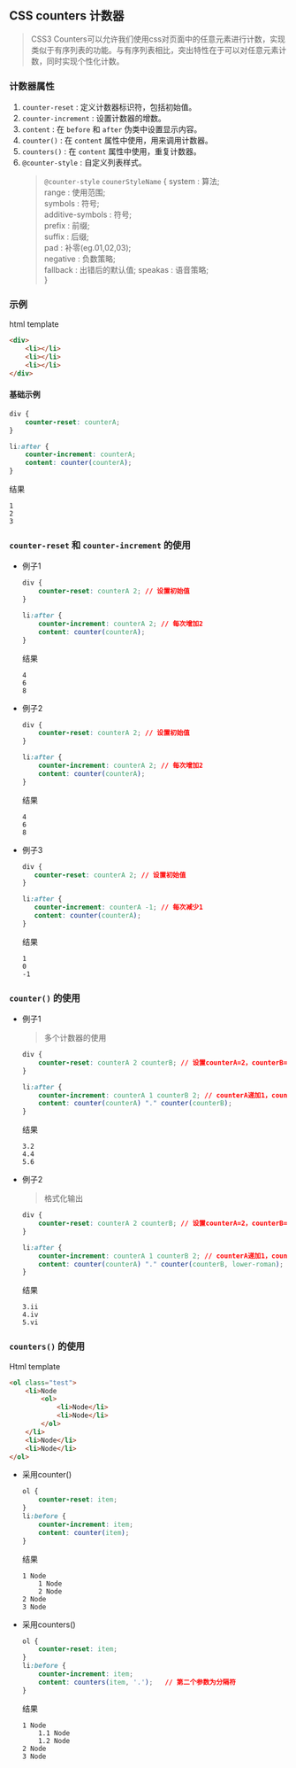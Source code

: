 ## CSS counters 计数器
> CSS3 Counters可以允许我们使用css对页面中的任意元素进行计数，实现类似于有序列表的功能。与有序列表相比，突出特性在于可以对任意元素计数，同时实现个性化计数。

### 计数器属性
1. `counter-reset` : 定义计数器标识符，包括初始值。
2. `counter-increment` : 设置计数器的增数。
3. `content` : 在 `before` 和 `after` 伪类中设置显示内容。
4. `counter()` : 在 `content` 属性中使用，用来调用计数器。
5. `counters()` : 在 `content` 属性中使用，重复计数器。
6. `@counter-style` : 自定义列表样式。
    > `@counter-style` `counerStyleName` {
            system : 算法;  
            range : 使用范围;  
            symbols : 符号;  
            additive-symbols : 符号;  
            prefix : 前缀;  
            suffix : 后缀;  
            pad : 补零(eg.01,02,03);  
            negative : 负数策略;  
            fallback : 出错后的默认值; 
            speakas : 语音策略;  
            }

### 示例
html template
```html
<div>
    <li></li>
    <li></li>
    <li></li>
</div>
```


#### 基础示例
```css
div {
    counter-reset: counterA;
}

li:after {
    counter-increment: counterA;
    content: counter(counterA);
}
```
结果
```text
1
2
3
```


### `counter-reset` 和 `counter-increment` 的使用
* 例子1
    ```css
    div {
        counter-reset: counterA 2; // 设置初始值
    }

    li:after {
        counter-increment: counterA 2; // 每次增加2
        content: counter(counterA);
    }
    ```
    结果
    ```text
    4
    6
    8
    ```

* 例子2

    ```css
    div {
        counter-reset: counterA 2; // 设置初始值
    }

    li:after {
        counter-increment: counterA 2; // 每次增加2
        content: counter(counterA);
    }
    ```
    结果
    ```text
    4
    6
    8
    ```

* 例子3
     ```css
    div {
        counter-reset: counterA 2; // 设置初始值
    }

    li:after {
        counter-increment: counterA -1; // 每次减少1
        content: counter(counterA);
    }
    ```
    结果
    ```text
    1
    0
    -1
    ```


### `counter()` 的使用
* 例子1
    > 多个计数器的使用

    ```css
    div {
        counter-reset: counterA 2 counterB; // 设置counterA=2，counterB=0
    }

    li:after {
        counter-increment: counterA 1 counterB 2; // counterA递加1，counterB递加2
        content: counter(counterA) "." counter(counterB);
    }
    ```

    结果

    ```text
    3.2
    4.4
    5.6
    ```

* 例子2
    > 格式化输出

    ```css
    div {
        counter-reset: counterA 2 counterB; // 设置counterA=2，counterB=0
    }

    li:after {
        counter-increment: counterA 1 counterB 2; // counterA递加1，counterB递加2
        content: counter(counterA) "." counter(counterB, lower-roman);  // counterB 小写罗马字符格式化
    }
    ```
    结果

    ```text
    3.ii
    4.iv
    5.vi
    ```


### `counters()` 的使用
Html template
```html
<ol class="test">
    <li>Node
        <ol>
            <li>Node</li>
            <li>Node</li>
        </ol>
    </li>
    <li>Node</li>
    <li>Node</li>
</ol>
```

* 采用counter()
    ```css
    ol {
        counter-reset: item;
    }
    li:before {
        counter-increment: item;
        content: counter(item);
    }
    ```
    结果
    ```text
    1 Node
        1 Node
        2 Node
    2 Node
    3 Node
    ```

* 采用counters()
    ```css
    ol {
        counter-reset: item;
    }
    li:before {
        counter-increment: item;
        content: counters(item, '.');   // 第二个参数为分隔符
    }
    ```
    结果
    ```text
    1 Node
        1.1 Node
        1.2 Node
    2 Node
    3 Node
    ```

